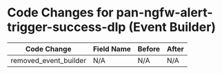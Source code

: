 # Code Changes for pan-ngfw-alert-trigger-success-dlp (Event Builder)

| Code Change | Field Name | Before | After |
|-------------|------------|--------|-------|
| removed_event_builder | N/A | N/A | N/A |